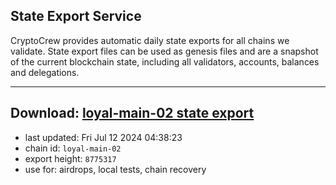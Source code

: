 ## State Export Service
CryptoCrew provides automatic daily state exports for all chains we validate. State export files can be used as genesis files and are a snapshot of the current blockchain state, including all validators, accounts, balances and delegations.

---
**Download: [loyal-main-02 state export](https://dl-eu2.ccvalidators.com/SERVICE/loyal/loyal-main-02_export_8775317.json)**
---

- last updated: Fri Jul 12 2024 04:38:23
- chain id: `loyal-main-02`
- export height: `8775317`
- use for: airdrops, local tests, chain recovery
